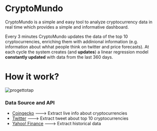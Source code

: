 # CryptoMundo
CryptoMundo is a simple and easy tool to analyze cryptocurrency data in real time which provides a simple and informative dashboard.

Every 3 minutes CryptoMundo updates the data of the top 10 cryptocurrencies, enriching them with addinional information (e.g. information about whhat people think on twitter and price forecasts). At each cycle the system creates (and **updates**) a linear regression model **constantly updated** with data from the last 360 days.

# How it work?

![progettotap](https://user-images.githubusercontent.com/105871424/176013226-73938bf9-0047-4823-b590-ea8b4ace62f1.jpg)

### Data Source and API
  - [Coingecko](https://pypi.org/project/pycoingecko/) ---> Extract live info about cryptocurrencies
  - [Twitter](https://pypi.org/project/snscrape/) ---> Extract tweet about top 10 cryptocurrencies
  - [Yahoo! Finance](https://pypi.org/project/yfinance/) ---> Extract historical data

